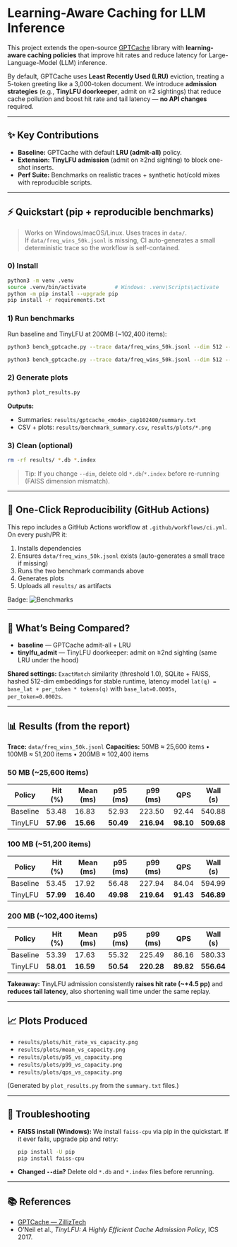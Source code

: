 # Learning-Aware Caching for LLM Inference

This project extends the open-source [GPTCache](https://github.com/zilliztech/GPTCache) library with **learning-aware caching policies** that improve hit rates and reduce latency for Large-Language-Model (LLM) inference.

By default, GPTCache uses **Least Recently Used (LRU)** eviction, treating a 5-token greeting like a 3,000-token document. We introduce **admission strategies** (e.g., **TinyLFU doorkeeper**, admit on ≥2 sightings) that reduce cache pollution and boost hit rate and tail latency — **no API changes** required.

---

## ✨ Key Contributions

* **Baseline:** GPTCache with default **LRU (admit-all)** policy.
* **Extension:** **TinyLFU admission** (admit on ≥2nd sighting) to block one-shot inserts.
* **Perf Suite:** Benchmarks on realistic traces + synthetic hot/cold mixes with reproducible scripts.

---

## ⚡ Quickstart (pip + reproducible benchmarks)

> Works on Windows/macOS/Linux. Uses traces in `data/`.  
> If `data/freq_wins_50k.jsonl` is missing, CI auto-generates a small deterministic trace so the workflow is self-contained.

### 0) Install
```bash
python3 -m venv .venv
source .venv/bin/activate         # Windows: .venv\Scripts\activate
python -m pip install --upgrade pip
pip install -r requirements.txt
````

### 1) Run benchmarks

Run baseline and TinyLFU at 200MB (\~102,400 items):

```bash
python3 bench_gptcache.py --trace data/freq_wins_50k.jsonl --dim 512 --capacity 102400 --base-lat 0.0005 --per-token 0.0002 --mode baseline

python3 bench_gptcache.py --trace data/freq_wins_50k.jsonl --dim 512 --capacity 102400 --base-lat 0.0005 --per-token 0.0002 --mode tinylfu_admit
```

### 2) Generate plots

```bash
python3 plot_results.py
```

**Outputs:**

* Summaries: `results/gptcache_<mode>_cap102400/summary.txt`
* CSV + plots: `results/benchmark_summary.csv`, `results/plots/*.png`

### 3) Clean (optional)

```bash
rm -rf results/ *.db *.index
```

> Tip: If you change `--dim`, delete old `*.db`/`*.index` before re-running (FAISS dimension mismatch).

---

## 🚀 One-Click Reproducibility (GitHub Actions)

This repo includes a GitHub Actions workflow at `.github/workflows/ci.yml`.
On every push/PR it:

1. Installs dependencies
2. Ensures `data/freq_wins_50k.jsonl` exists (auto-generates a small trace if missing)
3. Runs the two benchmark commands above
4. Generates plots
5. Uploads all `results/` as artifacts

Badge:
![Benchmarks](https://github.com/fawziabuhussin/LLM-Caching-Project/actions/workflows/ci.yml/badge.svg)

---

## 🧪 What’s Being Compared?

* **baseline** — GPTCache admit-all + LRU
* **tinylfu\_admit** — TinyLFU doorkeeper: admit on ≥2nd sighting (same LRU under the hood)

**Shared settings:** `ExactMatch` similarity (threshold 1.0), SQLite + FAISS, hashed 512-dim embeddings for stable runtime, latency model
`lat(q) = base_lat + per_token * tokens(q)` with `base_lat=0.0005s`, `per_token=0.0002s`.

---

## 📊 Results (from the report)

**Trace:** `data/freq_wins_50k.jsonl`
**Capacities:** 50MB ≈ 25,600 items • 100MB ≈ 51,200 items • 200MB ≈ 102,400 items

### 50 MB (\~25,600 items)

| Policy   | Hit (%)   | Mean (ms) | p95 (ms)  | p99 (ms)   | QPS       | Wall (s)   |
| -------- | --------- | --------- | --------- | ---------- | --------- | ---------- |
| Baseline | 53.48     | 16.83     | 52.93     | 223.50     | 92.44     | 540.88     |
| TinyLFU  | **57.96** | **15.66** | **50.49** | **216.94** | **98.10** | **509.68** |

### 100 MB (\~51,200 items)

| Policy   | Hit (%)   | Mean (ms) | p95 (ms)  | p99 (ms)   | QPS       | Wall (s)   |
| -------- | --------- | --------- | --------- | ---------- | --------- | ---------- |
| Baseline | 53.45     | 17.92     | 56.48     | 227.94     | 84.04     | 594.99     |
| TinyLFU  | **57.99** | **16.40** | **49.98** | **219.64** | **91.43** | **546.89** |

### 200 MB (\~102,400 items)

| Policy   | Hit (%)   | Mean (ms) | p95 (ms)  | p99 (ms)   | QPS       | Wall (s)   |
| -------- | --------- | --------- | --------- | ---------- | --------- | ---------- |
| Baseline | 53.39     | 17.63     | 55.32     | 225.49     | 86.16     | 580.33     |
| TinyLFU  | **58.01** | **16.59** | **50.54** | **220.28** | **89.82** | **556.64** |

**Takeaway:** TinyLFU admission consistently **raises hit rate (\~+4.5 pp)** and **reduces tail latency**, also shortening wall time under the same replay.

---

## 📈 Plots Produced

* `results/plots/hit_rate_vs_capacity.png`
* `results/plots/mean_vs_capacity.png`
* `results/plots/p95_vs_capacity.png`
* `results/plots/p99_vs_capacity.png`
* `results/plots/qps_vs_capacity.png`

(Generated by `plot_results.py` from the `summary.txt` files.)

---

## 🧰 Troubleshooting

* **FAISS install (Windows):** We install `faiss-cpu` via pip in the quickstart. If it ever fails, upgrade pip and retry:

  ```bash
  pip install -U pip
  pip install faiss-cpu
  ```

* **Changed `--dim`?** Delete old `*.db` and `*.index` files before rerunning.

---

## 📚 References

* [GPTCache — ZillizTech](https://github.com/zilliztech/GPTCache)
* O’Neil et al., *TinyLFU: A Highly Efficient Cache Admission Policy*, ICS 2017.

```

